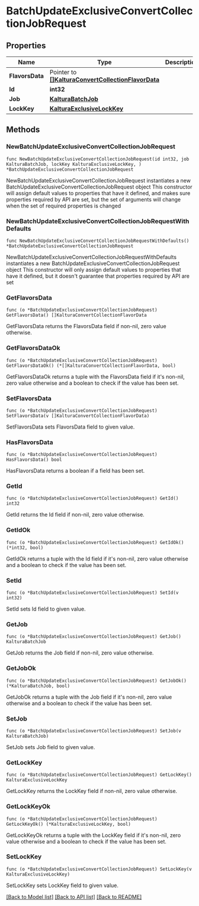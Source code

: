 # BatchUpdateExclusiveConvertCollectionJobRequest

## Properties

Name | Type | Description | Notes
------------ | ------------- | ------------- | -------------
**FlavorsData** | Pointer to [**[]KalturaConvertCollectionFlavorData**](KalturaConvertCollectionFlavorData.md) |  | [optional] 
**Id** | **int32** |  | 
**Job** | [**KalturaBatchJob**](KalturaBatchJob.md) |  | 
**LockKey** | [**KalturaExclusiveLockKey**](KalturaExclusiveLockKey.md) |  | 

## Methods

### NewBatchUpdateExclusiveConvertCollectionJobRequest

`func NewBatchUpdateExclusiveConvertCollectionJobRequest(id int32, job KalturaBatchJob, lockKey KalturaExclusiveLockKey, ) *BatchUpdateExclusiveConvertCollectionJobRequest`

NewBatchUpdateExclusiveConvertCollectionJobRequest instantiates a new BatchUpdateExclusiveConvertCollectionJobRequest object
This constructor will assign default values to properties that have it defined,
and makes sure properties required by API are set, but the set of arguments
will change when the set of required properties is changed

### NewBatchUpdateExclusiveConvertCollectionJobRequestWithDefaults

`func NewBatchUpdateExclusiveConvertCollectionJobRequestWithDefaults() *BatchUpdateExclusiveConvertCollectionJobRequest`

NewBatchUpdateExclusiveConvertCollectionJobRequestWithDefaults instantiates a new BatchUpdateExclusiveConvertCollectionJobRequest object
This constructor will only assign default values to properties that have it defined,
but it doesn't guarantee that properties required by API are set

### GetFlavorsData

`func (o *BatchUpdateExclusiveConvertCollectionJobRequest) GetFlavorsData() []KalturaConvertCollectionFlavorData`

GetFlavorsData returns the FlavorsData field if non-nil, zero value otherwise.

### GetFlavorsDataOk

`func (o *BatchUpdateExclusiveConvertCollectionJobRequest) GetFlavorsDataOk() (*[]KalturaConvertCollectionFlavorData, bool)`

GetFlavorsDataOk returns a tuple with the FlavorsData field if it's non-nil, zero value otherwise
and a boolean to check if the value has been set.

### SetFlavorsData

`func (o *BatchUpdateExclusiveConvertCollectionJobRequest) SetFlavorsData(v []KalturaConvertCollectionFlavorData)`

SetFlavorsData sets FlavorsData field to given value.

### HasFlavorsData

`func (o *BatchUpdateExclusiveConvertCollectionJobRequest) HasFlavorsData() bool`

HasFlavorsData returns a boolean if a field has been set.

### GetId

`func (o *BatchUpdateExclusiveConvertCollectionJobRequest) GetId() int32`

GetId returns the Id field if non-nil, zero value otherwise.

### GetIdOk

`func (o *BatchUpdateExclusiveConvertCollectionJobRequest) GetIdOk() (*int32, bool)`

GetIdOk returns a tuple with the Id field if it's non-nil, zero value otherwise
and a boolean to check if the value has been set.

### SetId

`func (o *BatchUpdateExclusiveConvertCollectionJobRequest) SetId(v int32)`

SetId sets Id field to given value.


### GetJob

`func (o *BatchUpdateExclusiveConvertCollectionJobRequest) GetJob() KalturaBatchJob`

GetJob returns the Job field if non-nil, zero value otherwise.

### GetJobOk

`func (o *BatchUpdateExclusiveConvertCollectionJobRequest) GetJobOk() (*KalturaBatchJob, bool)`

GetJobOk returns a tuple with the Job field if it's non-nil, zero value otherwise
and a boolean to check if the value has been set.

### SetJob

`func (o *BatchUpdateExclusiveConvertCollectionJobRequest) SetJob(v KalturaBatchJob)`

SetJob sets Job field to given value.


### GetLockKey

`func (o *BatchUpdateExclusiveConvertCollectionJobRequest) GetLockKey() KalturaExclusiveLockKey`

GetLockKey returns the LockKey field if non-nil, zero value otherwise.

### GetLockKeyOk

`func (o *BatchUpdateExclusiveConvertCollectionJobRequest) GetLockKeyOk() (*KalturaExclusiveLockKey, bool)`

GetLockKeyOk returns a tuple with the LockKey field if it's non-nil, zero value otherwise
and a boolean to check if the value has been set.

### SetLockKey

`func (o *BatchUpdateExclusiveConvertCollectionJobRequest) SetLockKey(v KalturaExclusiveLockKey)`

SetLockKey sets LockKey field to given value.



[[Back to Model list]](../README.md#documentation-for-models) [[Back to API list]](../README.md#documentation-for-api-endpoints) [[Back to README]](../README.md)


